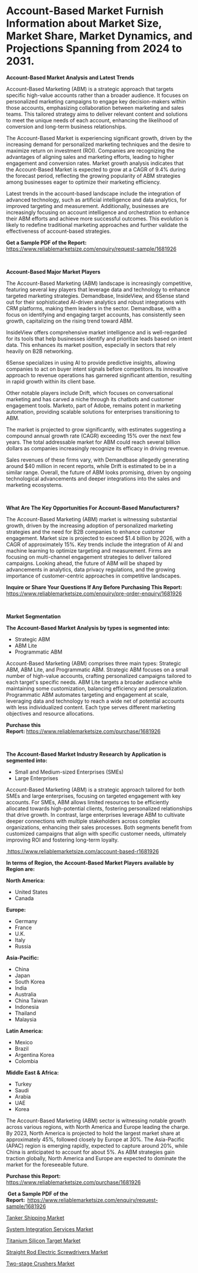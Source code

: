 <p><h1>Account-Based Market Furnish Information about Market Size, Market Share, Market Dynamics, and Projections Spanning from 2024 to 2031.</h1></p><p><strong>Account-Based Market Analysis and Latest Trends</strong></p>
<p><p>Account-Based Marketing (ABM) is a strategic approach that targets specific high-value accounts rather than a broader audience. It focuses on personalized marketing campaigns to engage key decision-makers within those accounts, emphasizing collaboration between marketing and sales teams. This tailored strategy aims to deliver relevant content and solutions to meet the unique needs of each account, enhancing the likelihood of conversion and long-term business relationships.</p><p>The Account-Based Market is experiencing significant growth, driven by the increasing demand for personalized marketing techniques and the desire to maximize return on investment (ROI). Companies are recognizing the advantages of aligning sales and marketing efforts, leading to higher engagement and conversion rates. Market growth analysis indicates that the Account-Based Market is expected to grow at a CAGR of 9.4% during the forecast period, reflecting the growing popularity of ABM strategies among businesses eager to optimize their marketing efficiency.</p><p>Latest trends in the account-based landscape include the integration of advanced technology, such as artificial intelligence and data analytics, for improved targeting and measurement. Additionally, businesses are increasingly focusing on account intelligence and orchestration to enhance their ABM efforts and achieve more successful outcomes. This evolution is likely to redefine traditional marketing approaches and further validate the effectiveness of account-based strategies.</p></p>
<p><strong>Get a Sample PDF of the Report:&nbsp;</strong> <a href="https://www.reliablemarketsize.com/enquiry/request-sample/1681926?utm_campaign=1326&utm_medium=2&utm_source=Github&utm_content=ia&utm_term=12102024&utm_id=account-based">https://www.reliablemarketsize.com/enquiry/request-sample/1681926</a></p>
<p>&nbsp;</p>
<p><strong>Account-Based Major Market Players</strong></p>
<p><p>The Account-Based Marketing (ABM) landscape is increasingly competitive, featuring several key players that leverage data and technology to enhance targeted marketing strategies. Demandbase, InsideView, and 6Sense stand out for their sophisticated AI-driven analytics and robust integrations with CRM platforms, making them leaders in the sector. Demandbase, with a focus on identifying and engaging target accounts, has consistently seen growth, capitalizing on the rising trend toward ABM.</p><p>InsideView offers comprehensive market intelligence and is well-regarded for its tools that help businesses identify and prioritize leads based on intent data. This enhances its market position, especially in sectors that rely heavily on B2B networking. </p><p>6Sense specializes in using AI to provide predictive insights, allowing companies to act on buyer intent signals before competitors. Its innovative approach to revenue operations has garnered significant attention, resulting in rapid growth within its client base.</p><p>Other notable players include Drift, which focuses on conversational marketing and has carved a niche through its chatbots and customer engagement tools. Marketo, part of Adobe, remains potent in marketing automation, providing scalable solutions for enterprises transitioning to ABM.</p><p>The market is projected to grow significantly, with estimates suggesting a compound annual growth rate (CAGR) exceeding 15% over the next few years. The total addressable market for ABM could reach several billion dollars as companies increasingly recognize its efficacy in driving revenue.</p><p>Sales revenues of these firms vary, with Demandbase allegedly generating around $40 million in recent reports, while Drift is estimated to be in a similar range. Overall, the future of ABM looks promising, driven by ongoing technological advancements and deeper integrations into the sales and marketing ecosystems.</p></p>
<p>&nbsp;</p>
<p><strong>What Are The Key Opportunities For Account-Based Manufacturers?</strong></p>
<p><p>The Account-Based Marketing (ABM) market is witnessing substantial growth, driven by the increasing adoption of personalized marketing strategies and the need for B2B companies to enhance customer engagement. Market size is projected to exceed $1.4 billion by 2026, with a CAGR of approximately 15%. Key trends include the integration of AI and machine learning to optimize targeting and measurement. Firms are focusing on multi-channel engagement strategies to deliver tailored campaigns. Looking ahead, the future of ABM will be shaped by advancements in analytics, data privacy regulations, and the growing importance of customer-centric approaches in competitive landscapes.</p></p>
<p><strong>Inquire or Share Your Questions If Any Before Purchasing This Report:</strong> <a href="https://www.reliablemarketsize.com/enquiry/pre-order-enquiry/1681926?utm_campaign=1326&utm_medium=2&utm_source=Github&utm_content=ia&utm_term=12102024&utm_id=account-based">https://www.reliablemarketsize.com/enquiry/pre-order-enquiry/1681926</a></p>
<p>&nbsp;</p>
<p><strong>Market Segmentation</strong></p>
<p><strong>The Account-Based Market Analysis by types is segmented into:</strong></p>
<p><ul><li>Strategic ABM</li><li>ABM Lite</li><li>Programmatic ABM</li></ul></p>
<p><p>Account-Based Marketing (ABM) comprises three main types: Strategic ABM, ABM Lite, and Programmatic ABM. Strategic ABM focuses on a small number of high-value accounts, crafting personalized campaigns tailored to each target's specific needs. ABM Lite targets a broader audience while maintaining some customization, balancing efficiency and personalization. Programmatic ABM automates targeting and engagement at scale, leveraging data and technology to reach a wide net of potential accounts with less individualized content. Each type serves different marketing objectives and resource allocations.</p></p>
<p><strong>Purchase this Report:&nbsp;</strong><a href="https://www.reliablemarketsize.com/purchase/1681926?utm_campaign=1326&utm_medium=2&utm_source=Github&utm_content=ia&utm_term=12102024&utm_id=account-based">https://www.reliablemarketsize.com/purchase/1681926</a></p>
<p>&nbsp;</p>
<p><strong>The Account-Based Market Industry Research by Application is segmented into:</strong></p>
<p><ul><li>Small and Medium-sized Enterprises (SMEs)</li><li>Large Enterprises</li></ul></p>
<p><p>Account-Based Marketing (ABM) is a strategic approach tailored for both SMEs and large enterprises, focusing on targeted engagement with key accounts. For SMEs, ABM allows limited resources to be efficiently allocated towards high-potential clients, fostering personalized relationships that drive growth. In contrast, large enterprises leverage ABM to cultivate deeper connections with multiple stakeholders across complex organizations, enhancing their sales processes. Both segments benefit from customized campaigns that align with specific customer needs, ultimately improving ROI and fostering long-term loyalty.</p></p>
<p><a href="https://www.reliablemarketsize.com/account-based-r1681926?utm_campaign=1326&utm_medium=2&utm_source=Github&utm_content=ia&utm_term=12102024&utm_id=account-based">&nbsp;https://www.reliablemarketsize.com/account-based-r1681926</a></p>
<p><strong>In terms of Region, the Account-Based Market Players available by Region are:</strong></p>
<p>
    <p> <strong> North America: </strong>
        <ul>
            <li>United States</li>
            <li>Canada</li>
        </ul>
        </p> 
    <p> <strong> Europe: </strong>
        <ul>
            <li>Germany</li>
            <li>France</li>
            <li>U.K.</li>
            <li>Italy</li>
            <li>Russia</li>
        </ul>
        </p> 
    <p> <strong> Asia-Pacific: </strong>
        <ul>
            <li>China</li>
            <li>Japan</li>
            <li>South Korea</li>
            <li>India</li>
            <li>Australia</li>
            <li>China Taiwan</li>
            <li>Indonesia</li>
            <li>Thailand</li>
            <li>Malaysia</li>
        </ul>
        </p> 
    <p> <strong> Latin America: </strong>
        <ul>
            <li>Mexico</li>
            <li>Brazil</li>
            <li>Argentina Korea</li>
            <li>Colombia</li>
        </ul>
        </p> 
    <p> <strong> Middle East & Africa: </strong>
        <ul>
            <li>Turkey</li>
            <li>Saudi</li>
            <li>Arabia</li>
            <li>UAE</li>
            <li>Korea</li>
        </ul>
    </p>
    </p>
<p><p>The Account-Based Marketing (ABM) sector is witnessing notable growth across various regions, with North America and Europe leading the charge. By 2023, North America is projected to hold the largest market share at approximately 45%, followed closely by Europe at 30%. The Asia-Pacific (APAC) region is emerging rapidly, expected to capture around 20%, while China is anticipated to account for about 5%. As ABM strategies gain traction globally, North America and Europe are expected to dominate the market for the foreseeable future.</p></p>
<p><strong>Purchase this Report: </strong><a href="https://www.reliablemarketsize.com/purchase/1681926?utm_campaign=1326&utm_medium=2&utm_source=Github&utm_content=ia&utm_term=12102024&utm_id=account-based">https://www.reliablemarketsize.com/purchase/1681926</a></p>
<p>&nbsp;<strong>Get a Sample PDF of the Report:&nbsp;&nbsp;</strong><a href="https://www.reliablemarketsize.com/enquiry/request-sample/1681926?utm_campaign=1326&utm_medium=2&utm_source=Github&utm_content=ia&utm_term=12102024&utm_id=account-based">https://www.reliablemarketsize.com/enquiry/request-sample/1681926</a></p>
<p><strong></strong></p>
<p><p><a href="https://github.com/RoseBoyd475/Market-Research-Report-List-1/blob/main/tanker-shipping-market.md?utm_campaign=1326&utm_medium=2&utm_source=Github&utm_content=ia&utm_term=12102024&utm_id=account-based">Tanker Shipping Market</a></p><p><a href="https://github.com/NasrinKhan99/Market-Research-Report-List-1/blob/main/system-integration-services-market.md?utm_campaign=1326&utm_medium=2&utm_source=Github&utm_content=ia&utm_term=12102024&utm_id=account-based">System Integration Services Market</a></p><p><a href="https://www.linkedin.com/pulse/titanium-silicon-target-market-outlook-forecast-from-2024-2031-iqzaf?utm_campaign=1326&utm_medium=2&utm_source=Github&utm_content=ia&utm_term=12102024&utm_id=account-based">Titanium Silicon Target Market</a></p><p><a href="https://www.linkedin.com/pulse/sustainability-trends-straight-rod-electric-screwdrivers-industry-o1pqe?utm_campaign=1326&utm_medium=2&utm_source=Github&utm_content=ia&utm_term=12102024&utm_id=account-based">Straight Rod Electric Screwdrivers Market</a></p><p><a href="https://www.linkedin.com/pulse/global-two-stage-crushers-nexus-sector-confluences-regional-v3zif?utm_campaign=1326&utm_medium=2&utm_source=Github&utm_content=ia&utm_term=12102024&utm_id=account-based">Two-stage Crushers Market</a></p></p>